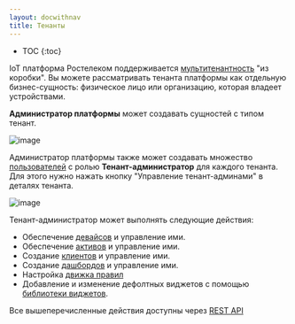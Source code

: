 ```yaml
---
layout: docwithnav
title: Тенанты
---
```


* TOC
{:toc}

IoT платформа Ростелеком поддерживается [мультитенантность](https://en.wikipedia.org/wiki/Multitenancy) "из коробки".
Вы можете рассматривать тенанта платформы как отдельную бизнес-сущность: физическое лицо или организацию, которая владеет устройствами.

**Администратор платформы** может создавать сущностей с типом тенант.

![image](/images/user-guide/ui/tenants.png)

Администратор платформы также может создавать множество [пользователей](/docs/user-guide/ui/users) с ролью **Тенант-администратор** для каждого тенанта. Для этого нужно нажать кнопку "Управление тенант-админами" в деталях тенанта.
 
![image](/images/user-guide/ui/manage-tenant-admins.png) 
 
Тенант-администратор может выполнять следующие действия:
 
 - Обеспечение [девайсов](/docs/user-guide/ui/devices) и управление ими.
 - Обеспечение [активов](/docs/user-guide/ui/assets) и управление ими.
 - Создание [клиентов](/docs/user-guide/ui/customers) и управление ими.
 - Создание [дашбордов](/docs/user-guide/ui/dashboards) и управление ими.
 - Настройка [движка правил](/docs/user-guide/rule-engine-2-0/re-getting-started/)
 - Добавление и изменение дефолтных виджетов с помощью [библиотеки виджетов](/docs/user-guide/ui/widget-library).
 
 Все вышеперечисленные действия доступны через [REST API](/docs/reference/rest-api/)
